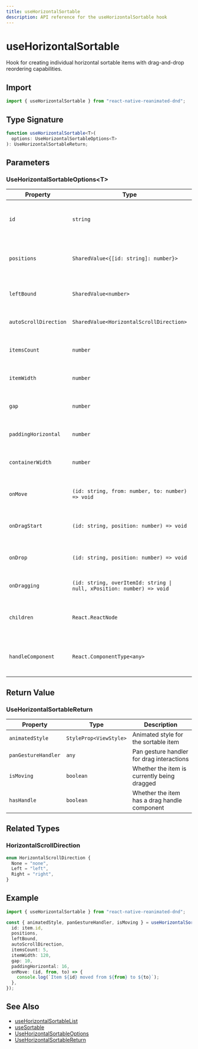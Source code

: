 ```yaml
---
title: useHorizontalSortable
description: API reference for the useHorizontalSortable hook
---
```


# useHorizontalSortable

Hook for creating individual horizontal sortable items with drag-and-drop reordering capabilities.

## Import

```typescript
import { useHorizontalSortable } from "react-native-reanimated-dnd";
```

## Type Signature

```typescript
function useHorizontalSortable<T>(
  options: UseHorizontalSortableOptions<T>
): UseHorizontalSortableReturn;
```

## Parameters

### UseHorizontalSortableOptions\<T\>

| Property              | Type                                                                  | Required | Default | Description                                       |
| --------------------- | --------------------------------------------------------------------- | -------- | ------- | ------------------------------------------------- |
| `id`                  | `string`                                                              | ✅       | -       | Unique identifier for this sortable item          |
| `positions`           | `SharedValue<{[id: string]: number}>`                                 | ✅       | -       | Shared value containing positions of all items    |
| `leftBound`           | `SharedValue<number>`                                                 | ✅       | -       | Current horizontal scroll position                |
| `autoScrollDirection` | `SharedValue<HorizontalScrollDirection>`                              | ✅       | -       | Auto-scroll direction state                       |
| `itemsCount`          | `number`                                                              | ✅       | -       | Total number of items in the list                 |
| `itemWidth`           | `number`                                                              | ✅       | -       | Width of each item in pixels                      |
| `gap`                 | `number`                                                              | ❌       | `0`     | Gap between items in pixels                       |
| `paddingHorizontal`   | `number`                                                              | ❌       | `0`     | Container horizontal padding                      |
| `containerWidth`      | `number`                                                              | ❌       | `500`   | Container width for auto-scroll calculations      |
| `onMove`              | `(id: string, from: number, to: number) => void`                      | ❌       | -       | Callback when item position changes               |
| `onDragStart`         | `(id: string, position: number) => void`                              | ❌       | -       | Callback when dragging starts                     |
| `onDrop`              | `(id: string, position: number) => void`                              | ❌       | -       | Callback when dragging ends                       |
| `onDragging`          | `(id: string, overItemId: string \| null, xPosition: number) => void` | ❌       | -       | Callback during dragging                          |
| `children`            | `React.ReactNode`                                                     | ❌       | -       | Children elements (used for handle detection)     |
| `handleComponent`     | `React.ComponentType<any>`                                            | ❌       | -       | Handle component type (used for handle detection) |

## Return Value

### UseHorizontalSortableReturn

| Property            | Type                   | Description                                  |
| ------------------- | ---------------------- | -------------------------------------------- |
| `animatedStyle`     | `StyleProp<ViewStyle>` | Animated style for the sortable item         |
| `panGestureHandler` | `any`                  | Pan gesture handler for drag interactions    |
| `isMoving`          | `boolean`              | Whether the item is currently being dragged  |
| `hasHandle`         | `boolean`              | Whether the item has a drag handle component |

## Related Types

### HorizontalScrollDirection

```typescript
enum HorizontalScrollDirection {
  None = "none",
  Left = "left",
  Right = "right",
}
```

## Example

```typescript
import { useHorizontalSortable } from "react-native-reanimated-dnd";

const { animatedStyle, panGestureHandler, isMoving } = useHorizontalSortable({
  id: item.id,
  positions,
  leftBound,
  autoScrollDirection,
  itemsCount: 5,
  itemWidth: 120,
  gap: 10,
  paddingHorizontal: 16,
  onMove: (id, from, to) => {
    console.log(`Item ${id} moved from ${from} to ${to}`);
  },
});
```

## See Also

- [useHorizontalSortableList](./useHorizontalSortableList)
- [useSortable](./useSortable)
- [UseHorizontalSortableOptions](../types/sortable-types#usehorizontalsortableoptions)
- [UseHorizontalSortableReturn](../types/sortable-types#usehorizontalsortablereturn)
